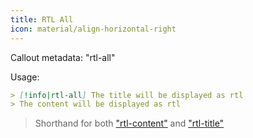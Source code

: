 ```yaml
---
title: RTL All
icon: material/align-horizontal-right
---
```


Callout metadata: "rtl-all"

Usage: 
```md
> [!info|rtl-all] The title will be displayed as rtl
> The content will be displayed as rtl
```

> Shorthand for both ["rtl-content"](../content-styling/page-1.md) and ["rtl-title"](../title-styling/page-11.md)